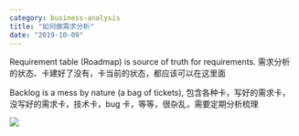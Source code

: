 ```yaml
---
category: business-analysis
title: "如何做需求分析"
date: "2019-10-09"
---
```


Requirement table (Roadmap) is source of truth for requirements. 需求分析的状态、卡建好了没有，卡当前的状态，都应该可以在这里面

Backlog is a mess by nature (a bag of tickets), 包含各种卡，写好的需求卡，没写好的需求卡，技术卡，bug 卡，等等，很杂乱，需要定期分析梳理

![](https://goooooouwa.eu.org:8143/static/images/egbrwluu4aabu0u.jpeg)
